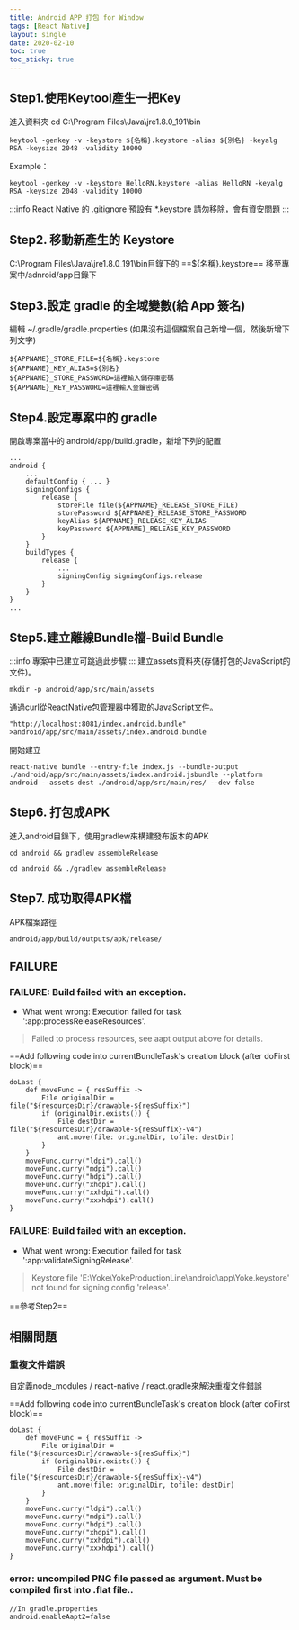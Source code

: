 ```yaml
---
title: Android APP 打包 for Window
tags: [React Native]
layout: single
date: 2020-02-10
toc: true
toc_sticky: true
---
```


## Step1.使用Keytool產生一把Key

進入資料夾 cd C:\Program Files\Java\jre1.8.0_191\bin
```
keytool -genkey -v -keystore ${名稱}.keystore -alias ${別名} -keyalg RSA -keysize 2048 -validity 10000
```
Example：
```
keytool -genkey -v -keystore HelloRN.keystore -alias HelloRN -keyalg RSA -keysize 2048 -validity 10000
```
:::info
React Native 的 .gitignore 預設有 *.keystore
請勿移除，會有資安問題
:::
## Step2. 移動新產生的 Keystore
C:\Program Files\Java\jre1.8.0_191\bin目錄下的 ==${名稱}.keystore== 
移至專案中/adnroid/app目錄下

## Step3.設定 gradle 的全域變數(給 App 簽名)
編輯 ~/.gradle/gradle.properties
(如果沒有這個檔案自己新增一個，然後新增下列文字)
``` javascript=
${APPNAME}_STORE_FILE=${名稱}.keystore
${APPNAME}_KEY_ALIAS=${別名}
${APPNAME}_STORE_PASSWORD=這裡輸入儲存庫密碼
${APPNAME}_KEY_PASSWORD=這裡輸入金鑰密碼
```

## Step4.設定專案中的 gradle
開啟專案當中的 android/app/build.gradle，新增下列的配置
``` javascript=
...
android {
    ...
    defaultConfig { ... }
    signingConfigs {
        release {
            storeFile file(${APPNAME}_RELEASE_STORE_FILE)
            storePassword ${APPNAME}_RELEASE_STORE_PASSWORD
            keyAlias ${APPNAME}_RELEASE_KEY_ALIAS
            keyPassword ${APPNAME}_RELEASE_KEY_PASSWORD
        }
    }
    buildTypes {
        release {
            ...
            signingConfig signingConfigs.release
        }
    }
}
...
```
## Step5.建立離線Bundle檔-Build Bundle
:::info
專案中已建立可跳過此步驟
:::
建立assets資料夾(存儲打包的JavaScript的文件)。
```
mkdir -p android/app/src/main/assets
```
通過curl從ReactNative包管理器中獲取的JavaScript文件。
```
"http://localhost:8081/index.android.bundle" >android/app/src/main/assets/index.android.bundle
```
開始建立
```
react-native bundle --entry-file index.js --bundle-output ./android/app/src/main/assets/index.android.jsbundle --platform android --assets-dest ./android/app/src/main/res/ --dev false
```

## Step6. 打包成APK
進入android目錄下，使用gradlew來構建發布版本的APK
```
cd android && gradlew assembleRelease
```
```
cd android && ./gradlew assembleRelease
```

## Step7. 成功取得APK檔
APK檔案路徑
```
android/app/build/outputs/apk/release/
```

## FAILURE
### FAILURE: Build failed with an exception.

* What went wrong:
Execution failed for task ':app:processReleaseResources'.
> Failed to process resources, see aapt output above for details.

==Add following code into currentBundleTask's creation block (after doFirst block)==
```
doLast {
    def moveFunc = { resSuffix ->
        File originalDir = file("${resourcesDir}/drawable-${resSuffix}")
        if (originalDir.exists()) {
            File destDir = file("${resourcesDir}/drawable-${resSuffix}-v4")
            ant.move(file: originalDir, tofile: destDir)
        }
    }
    moveFunc.curry("ldpi").call()
    moveFunc.curry("mdpi").call()
    moveFunc.curry("hdpi").call()
    moveFunc.curry("xhdpi").call()
    moveFunc.curry("xxhdpi").call()
    moveFunc.curry("xxxhdpi").call()
}
```

### FAILURE: Build failed with an exception.

* What went wrong:
Execution failed for task ':app:validateSigningRelease'.
> Keystore file 'E:\Yoke\YokeProductionLine\android\app\Yoke.keystore' not found for signing config 'release'.

==參考Step2==

## 相關問題
### 重複文件錯誤
自定義node_modules / react-native / react.gradle來解決重複文件錯誤

==Add following code into currentBundleTask's creation block (after doFirst block)==
```
doLast {
    def moveFunc = { resSuffix ->
        File originalDir = file("${resourcesDir}/drawable-${resSuffix}")
        if (originalDir.exists()) {
            File destDir = file("${resourcesDir}/drawable-${resSuffix}-v4")
            ant.move(file: originalDir, tofile: destDir)
        }
    }
    moveFunc.curry("ldpi").call()
    moveFunc.curry("mdpi").call()
    moveFunc.curry("hdpi").call()
    moveFunc.curry("xhdpi").call()
    moveFunc.curry("xxhdpi").call()
    moveFunc.curry("xxxhdpi").call()
}
```

### error: uncompiled PNG file passed as argument. Must be compiled first into .flat file..

```
//In gradle.properties
android.enableAapt2=false
```